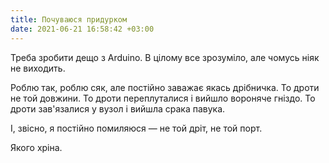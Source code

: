 ```yaml
---
title: Почуваюся придурком
date: 2021-06-21 16:58:42 +03:00
---
```


Треба зробити дещо з Arduino. В цілому все зрозуміло, але чомусь ніяк не виходить.

Роблю так, роблю сяк, але постійно заважає якась дрібничка. То дроти не той довжини. То дроти переплуталися і вийшло вороняче гніздо. То дроти зав'язалися у вузол і вийшла срака павука.

І, звісно, я постійно помиляюся — не той дріт, не той порт.

Якого хріна.
